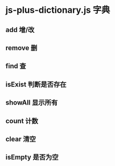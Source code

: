 # js-plus-dictionary.js 字典

## add 增/改

## remove 删

## find 查

## isExist 判断是否存在

## showAll 显示所有

## count 计数

## clear 清空

## isEmpty 是否为空